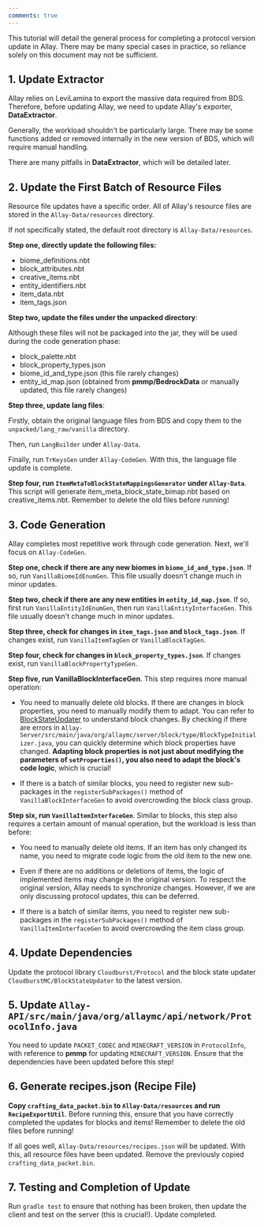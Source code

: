 ```yaml
---
comments: true
---
```


This tutorial will detail the general process for completing a protocol version update in Allay. There may be many
special cases in practice, so reliance solely on this document may not be sufficient.

## 1. Update Extractor

Allay relies on LeviLamina to export the massive data required from BDS. Therefore, before updating Allay, we need to
update Allay's exporter, **DataExtractor**.

Generally, the workload shouldn't be particularly large. There may be some functions added or removed internally in the
new version of BDS, which will require manual handling.

There are many pitfalls in **DataExtractor**, which will be detailed later.

## 2. Update the First Batch of Resource Files

Resource file updates have a specific order. All of Allay's resource files are stored in the `Allay-Data/resources`
directory.

If not specifically stated, the default root directory is `Allay-Data/resources`.

**Step one, directly update the following files:**

- biome_definitions.nbt
- block_attributes.nbt
- creative_items.nbt
- entity_identifiers.nbt
- item_data.nbt
- item_tags.json

**Step two, update the files under the unpacked directory**:

Although these files will not be packaged into the jar, they will be used during the code generation phase:

- block_palette.nbt
- block_property_types.json
- biome_id_and_type.json (this file rarely changes)
- entity_id_map.json (obtained from **pmmp/BedrockData** or manually updated, this file rarely changes)

**Step three, update lang files**:

Firstly, obtain the original language files from BDS and copy them to the `unpacked/lang_raw/vanilla` directory.

Then, run `LangBuilder` under `Allay-Data`.

Finally, run `TrKeysGen` under `Allay-CodeGen`. With this, the language file update is complete.

**Step four, run `ItemMetaToBlockStateMappingsGenerator` under `Allay-Data`**. This script will generate
item_meta_block_state_bimap.nbt based on creative_items.nbt. Remember to delete the old files before running!

## 3. Code Generation

Allay completes most repetitive work through code generation. Next, we'll focus on `Allay-CodeGen`.

**Step one, check if there are any new biomes in `biome_id_and_type.json`**. If so, run `VanillaBiomeIdEnumGen`. This
file usually doesn't change much in minor updates.

**Step two, check if there are any new entities in `entity_id_map.json`**. If so, first run `VanillaEntityIdEnumGen`,
then run `VanillaEntityInterfaceGen`. This file usually doesn't change much in minor updates.

**Step three, check for changes in `item_tags.json` and `block_tags.json`**. If changes exist, run `VanillaItemTagGen` or `VanillaBlockTagGen`.

**Step four, check for changes in `block_property_types.json`**. If changes exist, run `VanillaBlockPropertyTypeGen`.

**Step five, run VanillaBlockInterfaceGen**. This step requires more manual operation:

- You need to manually delete old blocks. If there are changes in block properties, you need to manually modify them to
  adapt. You can refer to [BlockStateUpdater](https://github.com/CloudburstMC/BlockStateUpdater) to understand block
  changes.
  By checking if there are errors
  in `Allay-Server/src/main/java/org/allaymc/server/block/type/BlockTypeInitializer.java`, you can quickly determine
  which block properties have changed.
  **Adapting block properties is not just about modifying the parameters of `setProperties()`, you also need to adapt
  the block's code logic**, which is crucial!

- If there is a batch of similar blocks, you need to register new sub-packages in the `registerSubPackages()` method
  of `VanillaBlockInterfaceGen` to avoid overcrowding the block class group.

**Step six, run `VanillaItemInterfaceGen`**. Similar to blocks, this step also requires a certain amount of manual
operation, but the workload is less than before:

- You need to manually delete old items. If an item has only changed its name, you need to migrate code logic from the
  old item to the new one.

- Even if there are no additions or deletions of items, the logic of implemented items may change in the original
  version. To respect the original version, Allay needs to synchronize changes. However, if we are only discussing
  protocol updates, this can be deferred.

- If there is a batch of similar items, you need to register new sub-packages in the `registerSubPackages()` method
  of `VanillaItemInterfaceGen` to avoid overcrowding the item class group.

## 4. Update Dependencies

Update the protocol library `Cloudburst/Protocol` and the block state updater `CloudburstMC/BlockStateUpdater` to the
latest version.

## 5. Update `Allay-API/src/main/java/org/allaymc/api/network/ProtocolInfo.java`

You need to update `PACKET_CODEC` and `MINECRAFT_VERSION` in `ProtocolInfo`, with reference to **pmmp** for
updating `MINECRAFT_VERSION`. Ensure that the dependencies have been updated before this step!

## 6. Generate recipes.json (Recipe File)

**Copy `crafting_data_packet.bin` to `Allay-Data/resources` and run `RecipeExportUtil`**. Before running this, ensure
that you have correctly completed the updates for blocks and items! Remember to delete the old files before running!

If all goes well, `Allay-Data/resources/recipes.json` will be updated. With this, all resource files have been updated.
Remove the previously copied `crafting_data_packet.bin`.

## 7. Testing and Completion of Update

Run `gradle test` to ensure that nothing has been broken, then update the client and test on the server (this is
crucial!). Update completed.